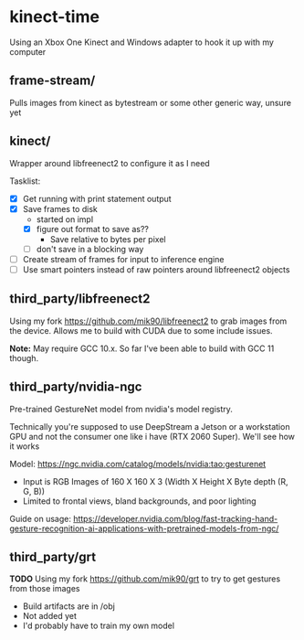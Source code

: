 # kinect-time
Using an Xbox One Kinect and Windows adapter to hook it up with my computer


## frame-stream/
Pulls images from kinect as bytestream or some other generic way, unsure yet

## kinect/
Wrapper around libfreenect2 to configure it as I need

Tasklist:
- [x] Get running with print statement output
- [x] Save frames to disk
    - started on impl
    - [x] figure out format to save as??
        - Save relative to bytes per pixel
    - [ ] don't save in a blocking way
- [ ] Create stream of frames for input to inference engine
- [ ] Use smart pointers instead of raw pointers around libfreenect2 objects

## third_party/libfreenect2
Using my fork https://github.com/mik90/libfreenect2 to grab images from the device. Allows me to build with CUDA due to some include issues.

**Note:** May require GCC 10.x. So far I've been able to build with GCC 11 though.

## third_party/nvidia-ngc
Pre-trained GestureNet model from nvidia's model registry.

Technically you're supposed to use DeepStream a Jetson or a workstation GPU and not the consumer one like i have (RTX 2060 Super).
We'll see how it works

Model: https://ngc.nvidia.com/catalog/models/nvidia:tao:gesturenet
- Input is RGB Images of 160 X 160 X 3 (Width X Height X Byte depth (R, G, B))
- Limited to frontal views, bland backgrounds, and poor lighting

Guide on usage: https://developer.nvidia.com/blog/fast-tracking-hand-gesture-recognition-ai-applications-with-pretrained-models-from-ngc/

## third_party/grt
**TODO**
Using my fork https://github.com/mik90/grt to try to get gestures from those images
- Build artifacts are in /obj
- Not added yet
- I'd probably have to train my own model
